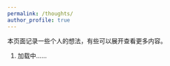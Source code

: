 ```yaml
---
permalink: /thoughts/
author_profile: true
---
```


本页面记录一些个人的想法，有些可以展开查看更多内容。

<ol id="thought-list">
  <li>加载中……</li>
</ol>

<style>
  .thought-content {
    margin-top: 0.25em;
  }

  li {
    margin-bottom: 1em;
  }
</style>

<script>
const dataUrl = "https://gist.githubusercontent.com/NaroZeol/a783c548bd3c7b22578a4bd3748bc9d5/raw/thoughts.json";

fetch(dataUrl)
  .then(response => response.json())
  .then(data => {
    const thoughtList = document.getElementById("thought-list");
    thoughtList.innerHTML = "";

    data
      .filter(item => item.deleted_at === null)
      .forEach(item => {
        const li = document.createElement("li");

        // 显示 excerpt（始终可见）
        const excerptSpan = document.createElement("span");
        excerptSpan.textContent = item.excerpt || item.content;

        // 展开部分（初始隐藏）
        const fullContentDiv = document.createElement("div");
        fullContentDiv.className = "thought-content";
        fullContentDiv.style.display = "none";
        // 处理内容中的换行符，每一处换行作为独立的段落
        var lastParagraph = null;
        paragraphs = item.content.split('\n');
        paragraphs.forEach(paragraph => {
          const p = document.createElement("p");
          p.textContent = paragraph;
          fullContentDiv.appendChild(p);
          lastParagraph = p;
        });

        // 悬浮时显示创建时间和更新时间
        // 点击摘要展开全文或收起全文
        // 如果正文没有内容，则不显示全文展开功能
        excerptSpan.title = 
            `创建时间：${new Date(item.created_at).toLocaleString()}\n` +
            `更新时间：${new Date(item.updated_at).toLocaleString()}`;
        if (item.content && item.content.length > 0) {
            excerptSpan.style.cursor = "pointer";
            excerptSpan.onclick = () => {
                if (fullContentDiv.style.display === "block") {
                    fullContentDiv.style.display = "none";
                } else {
                    fullContentDiv.style.display = "block";
                }
            };
            excerptSpan.title += "\n点击查看更多";
        } else {
            excerptSpan.style.cursor = "text";
        }

        li.appendChild(excerptSpan);
        li.appendChild(fullContentDiv);
        thoughtList.appendChild(li);
      });
  })
  .catch(err => {
    document.getElementById("thought-list").innerHTML = `<li>加载失败：${err.message}</li>`;
  });
</script>
